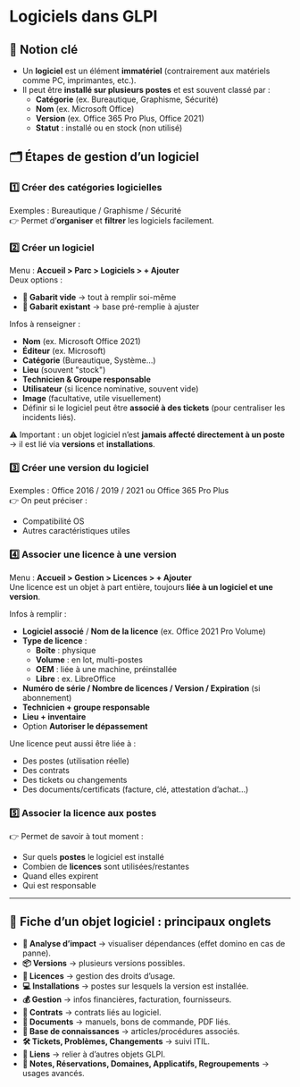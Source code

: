 # Logiciels dans GLPI

## 🧠 Notion clé
- Un **logiciel** est un élément **immatériel** (contrairement aux matériels comme PC, imprimantes, etc.).  
- Il peut être **installé sur plusieurs postes** et est souvent classé par :  
  - **Catégorie** (ex. Bureautique, Graphisme, Sécurité)  
  - **Nom** (ex. Microsoft Office)  
  - **Version** (ex. Office 365 Pro Plus, Office 2021)  
  - **Statut** : installé ou en stock (non utilisé)

## 🗂️ Étapes de gestion d’un logiciel

### 1️⃣ Créer des catégories logicielles
Exemples : Bureautique / Graphisme / Sécurité  
👉 Permet d’**organiser** et **filtrer** les logiciels facilement.

### 2️⃣ Créer un logiciel
Menu : **Accueil > Parc > Logiciels > + Ajouter**  
Deux options :  
- **📄 Gabarit vide** → tout à remplir soi-même  
- **📑 Gabarit existant** → base pré-remplie à ajuster  

Infos à renseigner :  
- **Nom** (ex. Microsoft Office 2021)  
- **Éditeur** (ex. Microsoft)  
- **Catégorie** (Bureautique, Système…)  
- **Lieu** (souvent "stock")  
- **Technicien & Groupe responsable**  
- **Utilisateur** (si licence nominative, souvent vide)  
- **Image** (facultative, utile visuellement)  
- Définir si le logiciel peut être **associé à des tickets** (pour centraliser les incidents liés).  

⚠️ Important : un objet logiciel n’est **jamais affecté directement à un poste** → il est lié via **versions** et **installations**.

### 3️⃣ Créer une version du logiciel
Exemples : Office 2016 / 2019 / 2021 ou Office 365 Pro Plus  
👉 On peut préciser :  
- Compatibilité OS  
- Autres caractéristiques utiles  

### 4️⃣ Associer une licence à une version
Menu : **Accueil > Gestion > Licences > + Ajouter**  
Une licence est un objet à part entière, toujours **liée à un logiciel et une version**.  

Infos à remplir :  
- **Logiciel associé** / **Nom de la licence** (ex. Office 2021 Pro Volume)  
- **Type de licence** :  
  - **Boîte** : physique  
  - **Volume** : en lot, multi-postes  
  - **OEM** : liée à une machine, préinstallée  
  - **Libre** : ex. LibreOffice  
- **Numéro de série / Nombre de licences / Version / Expiration** (si abonnement)  
- **Technicien + groupe responsable**  
- **Lieu + inventaire**  
- Option **Autoriser le dépassement**  

Une licence peut aussi être liée à :  
- Des postes (utilisation réelle)  
- Des contrats  
- Des tickets ou changements  
- Des documents/certificats (facture, clé, attestation d’achat…)

### 5️⃣ Associer la licence aux postes
👉 Permet de savoir à tout moment :  
- Sur quels **postes** le logiciel est installé  
- Combien de **licences** sont utilisées/restantes  
- Quand elles expirent  
- Qui est responsable  

---

## 🔎 Fiche d’un objet logiciel : principaux onglets
- **🧠 Analyse d’impact** → visualiser dépendances (effet domino en cas de panne).  
- **📦 Versions** → plusieurs versions possibles.  
- **📜 Licences** → gestion des droits d’usage.  
- **💻 Installations** → postes sur lesquels la version est installée.  
- **💰 Gestion** → infos financières, facturation, fournisseurs.  
- **📃 Contrats** → contrats liés au logiciel.  
- **📁 Documents** → manuels, bons de commande, PDF liés.  
- **🧠 Base de connaissances** → articles/procédures associés.  
- **🛠️ Tickets, Problèmes, Changements** → suivi ITIL.  
- **🔗 Liens** → relier à d’autres objets GLPI.  
- **📝 Notes, Réservations, Domaines, Applicatifs, Regroupements** → usages avancés.

